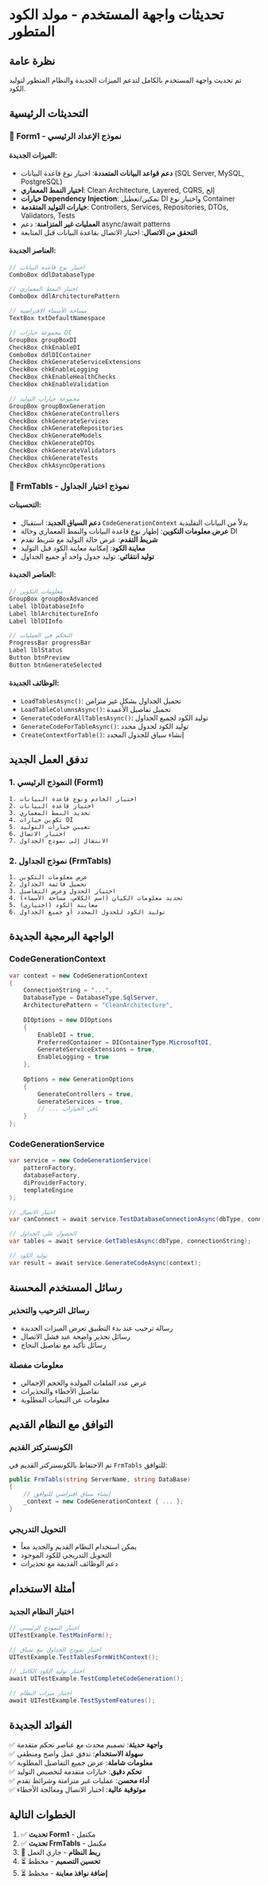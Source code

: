 # تحديثات واجهة المستخدم - مولد الكود المتطور

## نظرة عامة

تم تحديث واجهة المستخدم بالكامل لتدعم الميزات الجديدة والنظام المتطور لتوليد الكود.

## التحديثات الرئيسية

### 🔄 Form1 - نموذج الإعداد الرئيسي

#### الميزات الجديدة:
- **دعم قواعد البيانات المتعددة**: اختيار نوع قاعدة البيانات (SQL Server, MySQL, PostgreSQL)
- **اختيار النمط المعماري**: Clean Architecture, Layered, CQRS, إلخ
- **خيارات Dependency Injection**: تمكين/تعطيل DI واختيار نوع Container
- **خيارات التوليد المتقدمة**: Controllers, Services, Repositories, DTOs, Validators, Tests
- **العمليات غير المتزامنة**: دعم async/await patterns
- **التحقق من الاتصال**: اختبار الاتصال بقاعدة البيانات قبل المتابعة

#### العناصر الجديدة:
```csharp
// اختيار نوع قاعدة البيانات
ComboBox ddlDatabaseType

// اختيار النمط المعماري  
ComboBox ddlArchitecturePattern

// مساحة الأسماء الافتراضية
TextBox txtDefaultNamespace

// مجموعة خيارات DI
GroupBox groupBoxDI
CheckBox chkEnableDI
ComboBox ddlDIContainer
CheckBox chkGenerateServiceExtensions
CheckBox chkEnableLogging
CheckBox chkEnableHealthChecks
CheckBox chkEnableValidation

// مجموعة خيارات التوليد
GroupBox groupBoxGeneration
CheckBox chkGenerateControllers
CheckBox chkGenerateServices
CheckBox chkGenerateRepositories
CheckBox chkGenerateModels
CheckBox chkGenerateDTOs
CheckBox chkGenerateValidators
CheckBox chkGenerateTests
CheckBox chkAsyncOperations
```

### 🔄 FrmTabls - نموذج اختيار الجداول

#### التحسينات:
- **دعم السياق الجديد**: استقبال `CodeGenerationContext` بدلاً من البيانات التقليدية
- **عرض معلومات التكوين**: إظهار نوع قاعدة البيانات والنمط المعماري وحالة DI
- **شريط التقدم**: عرض حالة التوليد مع شريط تقدم
- **معاينة الكود**: إمكانية معاينة الكود قبل التوليد
- **توليد انتقائي**: توليد جدول واحد أو جميع الجداول

#### العناصر الجديدة:
```csharp
// معلومات التكوين
GroupBox groupBoxAdvanced
Label lblDatabaseInfo
Label lblArchitectureInfo  
Label lblDIInfo

// التحكم في العمليات
ProgressBar progressBar
Label lblStatus
Button btnPreview
Button btnGenerateSelected
```

#### الوظائف الجديدة:
- `LoadTablesAsync()`: تحميل الجداول بشكل غير متزامن
- `LoadTableColumnsAsync()`: تحميل تفاصيل الأعمدة
- `GenerateCodeForAllTablesAsync()`: توليد الكود لجميع الجداول
- `GenerateCodeForTableAsync()`: توليد الكود لجدول محدد
- `CreateContextForTable()`: إنشاء سياق للجدول المحدد

## تدفق العمل الجديد

### 1. النموذج الرئيسي (Form1)
```
1. اختيار الخادم ونوع قاعدة البيانات
2. اختيار قاعدة البيانات
3. تحديد النمط المعماري
4. تكوين خيارات DI
5. تعيين خيارات التوليد
6. اختبار الاتصال
7. الانتقال إلى نموذج الجداول
```

### 2. نموذج الجداول (FrmTabls)
```
1. عرض معلومات التكوين
2. تحميل قائمة الجداول
3. اختيار الجدول وعرض التفاصيل
4. تحديد معلومات الكيان (اسم الكلاس، مساحة الأسماء)
5. معاينة الكود (اختياري)
6. توليد الكود للجدول المحدد أو جميع الجداول
```

## الواجهة البرمجية الجديدة

### CodeGenerationContext
```csharp
var context = new CodeGenerationContext
{
    ConnectionString = "...",
    DatabaseType = DatabaseType.SqlServer,
    ArchitecturePattern = "CleanArchitecture",
    
    DIOptions = new DIOptions
    {
        EnableDI = true,
        PreferredContainer = DIContainerType.MicrosoftDI,
        GenerateServiceExtensions = true,
        EnableLogging = true
    },
    
    Options = new GenerationOptions
    {
        GenerateControllers = true,
        GenerateServices = true,
        // ... باقي الخيارات
    }
};
```

### CodeGenerationService
```csharp
var service = new CodeGenerationService(
    patternFactory,
    databaseFactory,
    diProviderFactory,
    templateEngine
);

// اختبار الاتصال
var canConnect = await service.TestDatabaseConnectionAsync(dbType, connectionString);

// الحصول على الجداول
var tables = await service.GetTablesAsync(dbType, connectionString);

// توليد الكود
var result = await service.GenerateCodeAsync(context);
```

## رسائل المستخدم المحسنة

### رسائل الترحيب والتحذير
- رسالة ترحيب عند بدء التطبيق تعرض الميزات الجديدة
- رسائل تحذير واضحة عند فشل الاتصال
- رسائل تأكيد مع تفاصيل النجاح

### معلومات مفصلة
- عرض عدد الملفات المولدة والحجم الإجمالي
- تفاصيل الأخطاء والتحذيرات
- معلومات عن التبعيات المطلوبة

## التوافق مع النظام القديم

### الكونستركتر القديم
تم الاحتفاظ بالكونستركتر القديم في `FrmTabls` للتوافق:
```csharp
public FrmTabls(string ServerName, string DataBase)
{
    // إنشاء سياق افتراضي للتوافق
    _context = new CodeGenerationContext { ... };
}
```

### التحويل التدريجي
- يمكن استخدام النظام القديم والجديد معاً
- التحويل التدريجي للكود الموجود
- دعم الوظائف القديمة مع تحذيرات

## أمثلة الاستخدام

### اختبار النظام الجديد
```csharp
// اختبار النموذج الرئيسي
UITestExample.TestMainForm();

// اختبار نموذج الجداول مع سياق
UITestExample.TestTablesFormWithContext();

// اختبار توليد الكود الكامل
await UITestExample.TestCompleteCodeGeneration();

// اختبار ميزات النظام
await UITestExample.TestSystemFeatures();
```

## الفوائد الجديدة

✅ **واجهة حديثة**: تصميم محدث مع عناصر تحكم متقدمة  
✅ **سهولة الاستخدام**: تدفق عمل واضح ومنطقي  
✅ **معلومات شاملة**: عرض جميع التفاصيل المطلوبة  
✅ **تحكم دقيق**: خيارات متقدمة لتخصيص التوليد  
✅ **أداء محسن**: عمليات غير متزامنة وشرائط تقدم  
✅ **موثوقية عالية**: اختبار الاتصال ومعالجة الأخطاء  

## الخطوات التالية

1. ✅ **تحديث Form1** - مكتمل
2. ✅ **تحديث FrmTabls** - مكتمل  
3. 🔄 **ربط النظام** - جاري العمل
4. ⏳ **تحسين التصميم** - مخطط
5. ⏳ **إضافة نوافذ معاينة** - مخطط 